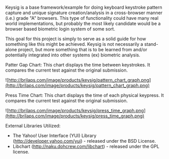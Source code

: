 Keysig is a base framework/example for doing keyboard keystroke pattern capture and unique signature creation/analysis in a cross-browser manner (i.e.) grade "A" browsers. This
type of functionality could have many real world implementations, but probably the most likely candidate would be a browser based biometric login system of some sort.

This goal for this project is simply to serve as a solid guide for how something like this might be achieved.  Keysig is not necessarily a stand-alone project, but more something that is to be learned from and/or potentially integrated into other systems (ex) biometric analysis.

Patter Gap Chart:
This chart displays the time between keystrokes. It compares the current test against the original submission.

![http://brilaps.com/image/products/keysig/pattern_chart_graph.png](http://brilaps.com/image/products/keysig/pattern_chart_graph.png)

Press Time Chart:
This chart displays the time of each physical keypress. It compares the current test against the original submission.

![http://brilaps.com/image/products/keysig/press_time_graph.png](http://brilaps.com/image/products/keysig/press_time_graph.png)

External Libraries Utilized:
  * The Yahoo! User Interface (YUI) Library (http://developer.yahoo.com/yui) - released under the BSD License.
  * Libchart (http://naku.dohcrew.com/libchart) - released under the GPL license.